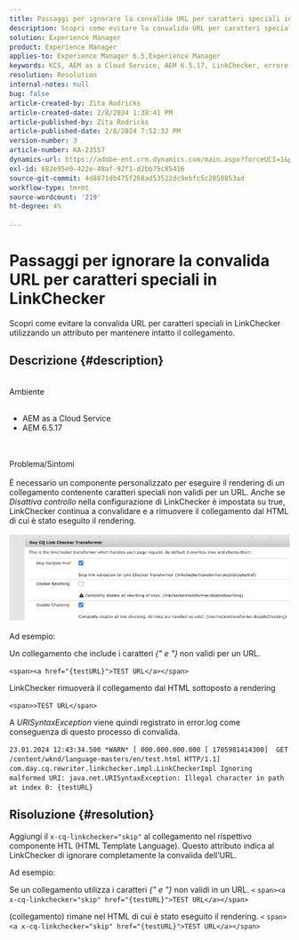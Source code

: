 ```yaml
---
title: Passaggi per ignorare la convalida URL per caratteri speciali in LinkChecker
description: Scopri come evitare la convalida URL per caratteri speciali in LinkChecker per mantenere intatto il collegamento.
solution: Experience Manager
product: Experience Manager
applies-to: Experience Manager 6.5,Experience Manager
keywords: KCS, AEM as a Cloud Service, AEM 6.5.17, LinkChecker, errore di convalida URL
resolution: Resolution
internal-notes: null
bug: false
article-created-by: Zita Rodricks
article-created-date: 2/8/2024 1:38:41 PM
article-published-by: Zita Rodricks
article-published-date: 2/8/2024 7:52:32 PM
version-number: 3
article-number: KA-23557
dynamics-url: https://adobe-ent.crm.dynamics.com/main.aspx?forceUCI=1&pagetype=entityrecord&etn=knowledgearticle&id=c902f258-87c6-ee11-9079-6045bd006149
exl-id: 682e95e0-422e-48af-92f1-d2bb75c85416
source-git-commit: 4d8871db475f268ad53522dc9ebfc5c2850853ad
workflow-type: tm+mt
source-wordcount: '219'
ht-degree: 4%

---
```


# Passaggi per ignorare la convalida URL per caratteri speciali in LinkChecker


Scopri come evitare la convalida URL per caratteri speciali in LinkChecker utilizzando un attributo per mantenere intatto il collegamento.

## Descrizione {#description}

<br>Ambiente<br><br>
- AEM as a Cloud Service
- AEM 6.5.17

<br><br>Problema/Sintomi<br><br>
È necessario un componente personalizzato per eseguire il rendering di un collegamento contenente caratteri speciali non validi per un URL. Anche se *Disattiva controllo* nella configurazione di LinkChecker è impostata su true, LinkChecker continua a convalidare e a rimuovere il collegamento dal HTML di cui è stato eseguito il rendering.
<br><br>![](assets/___d202f258-87c6-ee11-9079-6045bd006149___.png)<br><br>
Ad esempio:

Un collegamento che include i caratteri<b> </b>*{&quot; e &quot;}<b>* </b>non validi per un URL.

`<span><a href="{testURL}">TEST URL</a></span>`

LinkChecker rimuoverà il collegamento dal HTML sottoposto a rendering

`<span>>TEST URL</span>`

A *URISyntaxException* viene quindi registrato in error.log come conseguenza di questo processo di convalida.

`23.01.2024 12:43:34.500 *WARN* [ 000.000.000.000 [ 1705981414300]  GET /content/wknd/language-masters/en/test.html HTTP/1.1]  com.day.cq.rewriter.linkchecker.impl.LinkCheckerImpl Ignoring malformed URI: java.net.URISyntaxException: Illegal character in path at index 0: {testURL}`


## Risoluzione {#resolution}


Aggiungi il `x-cq-linkchecker="skip"` al collegamento nel rispettivo componente HTL (HTML Template Language). Questo attributo indica al LinkChecker di ignorare completamente la convalida dell’URL.

Ad esempio:

Se un collegamento utilizza i caratteri *{&quot; e &quot;}* non validi in un URL.
`<`  `span><a x-cq-linkchecker="skip" href="{testURL}">TEST URL</a></span>`

(collegamento) rimane nel HTML di cui è stato eseguito il rendering.
`<` `span><a x-cq-linkchecker="skip" href="{testURL}">TEST URL</a></span>`
